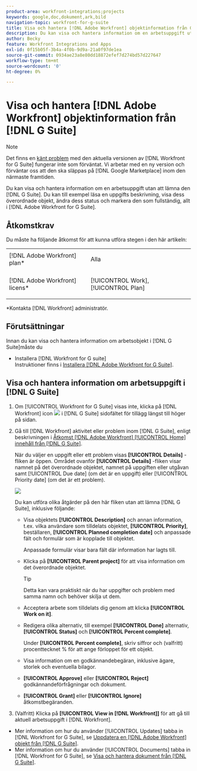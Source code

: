 ```yaml
---
product-area: workfront-integrations;projects
keywords: google,doc,dokument,ark,bild
navigation-topic: workfront-for-g-suite
title: Visa och hantera [!DNL Adobe Workfront] objektinformation från G Suite
description: Du kan visa och hantera information om en arbetsuppgift utan att lämna G Suite. Du kan till exempel läsa en uppgifts beskrivning, visa dess överordnade objekt, ändra dess status och markera den som fullständig, allt i [!DNL Adobe Workfront] för G Suite.
author: Becky
feature: Workfront Integrations and Apps
exl-id: 0f15b05f-3b4a-4f0b-9d9a-21a0f97de1ea
source-git-commit: 0934ae23a8e80dd18872efef7d274bd57d227647
workflow-type: tm+mt
source-wordcount: '0'
ht-degree: 0%

---
```


# Visa och hantera [!DNL Adobe Workfront] objektinformation från [!DNL G Suite]

>[!NOTE]
>
>Det finns en [känt problem](https://experienceleague.adobe.com/docs/workfront-known-issues/issues/new-workfront-experience/wf-current/wf-integrations-error-when-opening-wf-for-gsuite.html?lang=en) med den aktuella versionen av [!DNL Workfront for G Suite] fungerar inte som förväntat. Vi arbetar med en ny version och förväntar oss att den ska släppas på [!DNL Google Marketplace] inom den närmaste framtiden.

Du kan visa och hantera information om en arbetsuppgift utan att lämna den [!DNL G Suite]. Du kan till exempel läsa en uppgifts beskrivning, visa dess överordnade objekt, ändra dess status och markera den som fullständig, allt i [!DNL Adobe Workfront for G Suite].

## Åtkomstkrav

Du måste ha följande åtkomst för att kunna utföra stegen i den här artikeln:

<table style="table-layout:auto"> 
 <col> 
 <col> 
 <tbody> 
  <tr> 
   <td role="rowheader">[!DNL Adobe Workfront] plan*</td> 
   <td> <p>Alla</p> </td> 
  </tr> 
  <tr> 
   <td role="rowheader">[!DNL Adobe Workfront] licens*</td> 
   <td> <p>[!UICONTROL Work], [!UICONTROL Plan]</p> </td> 
  </tr> 
</tbody> 
</table>

&#42;Kontakta [!DNL Workfront] administratör.

## Förutsättningar

Innan du kan visa och hantera information om arbetsobjekt i [!DNL G Suite]måste du

* Installera [!DNL Workfront for G suite]\
   Instruktioner finns i [Installera [!DNL Adobe Workfront for G Suite]](../../workfront-integrations-and-apps/workfront-for-g-suite/install-workfront-for-gsuite.md).

## Visa och hantera information om arbetsuppgift i [!DNL G Suite]

1. Om [!UICONTROL Workfront for G Suite] visas inte, klicka på [!DNL Workfront] icon ![](assets/wf-lion-icon.png) i [!DNL G Suite] sidofältet för tillägg längst till höger på sidan.
1. Gå till [!DNL Workfront] aktivitet eller problem inom [!DNL G Suite], enligt beskrivningen i [Åtkomst [!DNL Adobe Workfront] [!UICONTROL Home] innehåll från [!DNL G Suite]](../../workfront-integrations-and-apps/workfront-for-g-suite/access-wf-home-content-from-g-suite.md).

   När du väljer en uppgift eller ett problem visas **[!UICONTROL Details]** -fliken är öppen. Området ovanför **[!UICONTROL Details]** -fliken visar namnet på det överordnade objektet, namnet på uppgiften eller utgåvan samt [!UICONTROL Due date] (om det är en uppgift) eller [!UICONTROL Priority date] (om det är ett problem).

   ![](assets/details-tab.png)

   Du kan utföra olika åtgärder på den här fliken utan att lämna [!DNL G Suite], inklusive följande:

   * Visa objektets **[!UICONTROL Description]** och annan information, t.ex. vilka användare som tilldelats objektet, **[!UICONTROL Priority]**, beställaren, **[!UICONTROL Planned completion date]** och anpassade fält och formulär som är kopplade till objektet.

      Anpassade formulär visar bara fält där information har lagts till.

   * Klicka på **[!UICONTROL Parent project]** för att visa information om det överordnade objektet.

      >[!TIP]
      >
      >Detta kan vara praktiskt när du har uppgifter och problem med samma namn och behöver skilja ut dem.

   * Acceptera arbete som tilldelats dig genom att klicka **[!UICONTROL Work on it]**.
   * Redigera olika alternativ, till exempel **[!UICONTROL Done]** alternativ, **[!UICONTROL Status]** och **[!UICONTROL Percent complete]**.

      Under **[!UICONTROL Percent complete]**, skriv siffror och (valfritt) procenttecknet % för att ange förloppet för ett objekt.
   * Visa information om en godkännandebegäran, inklusive ägare, storlek och eventuella bilagor.
   * **[!UICONTROL Approve]** eller **[!UICONTROL Reject]** godkännandeförfrågningar och dokument.

   * **[!UICONTROL Grant]** eller **[!UICONTROL Ignore]** åtkomstbegäranden.

1. (Valfritt) Klicka på **[!UICONTROL View in [!DNL Workfront]]** för att gå till aktuell arbetsuppgift i [!DNL Workfront].

* Mer information om hur du använder [!UICONTROL Updates] tabba in [!DNL Workfront for G Suite], se [Uppdatera en [!DNL Adobe Workfront] objekt från [!DNL G Suite]](../../workfront-integrations-and-apps/workfront-for-g-suite/update-a-workfront-object-in-gsuite.md).
* Mer information om hur du använder [!UICONTROL Documents] tabba in [!DNL Workfront for G Suite], se [Visa och hantera dokument från [!DNL G Suite]](../../workfront-integrations-and-apps/workfront-for-g-suite/view-and-manage-documents-in-gsuite.md).
